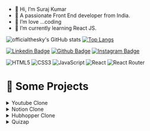 
- 👋 Hi, I’m Suraj Kumar
- 🔭 A passionate Front End developer from India.
- 👀 I’m love ...coding
- 🌱 I’m currently learning React JS.

<!---
officialthesky/officialthesky is a ✨ special ✨ repository because its `README.md` (this file) appears on your GitHub profile.
You can click the Preview link to take a look at your changes.
--->
![officialthesky's GitHub stats](https://github-readme-stats.vercel.app/api?username=officialthesky&show_icons=true&theme=radical)
[![Top Langs](https://github-readme-stats.vercel.app/api/top-langs/?username=officialthesky
)](https://github.com/officialthesky/github-readme-stats)

[![Linkedin Badge](https://img.shields.io/badge/LinkedIn-0077B5?style=for-the-badge&logo=linkedin&logoColor=white)](https://www.linkedin.com/in/surajthesky/)
[![Github Badge](https://img.shields.io/badge/GitHub-100000?style=for-the-badge&logo=github&logoColor=white)](https://github.com/officialthesky)
[![Instagram Badge](https://img.shields.io/badge/Instagram-E4405F?style=for-the-badge&logo=instagram&logoColor=white)](https://instagram.com/officialthesky)

![HTML5](https://img.shields.io/badge/html5-%23E34F26.svg?style=for-the-badge&logo=html5&logoColor=white)
![CSS3](https://img.shields.io/badge/css3-%231572B6.svg?style=for-the-badge&logo=css3&logoColor=white)
![JavaScript](https://img.shields.io/badge/javascript-%23323330.svg?style=for-the-badge&logo=javascript&logoColor=%23F7DF1E)
![React](https://img.shields.io/badge/react-%2320232a.svg?style=for-the-badge&logo=react&logoColor=%2361DAFB)
![React Router](https://img.shields.io/badge/React_Router-CA4245?style=for-the-badge&logo=react-router&logoColor=white)

# 🚀 Some Projects


<details>
<summary>Youtube Clone</summary>
  
  1. Live Demo: https://itsmyyoutube.netlify.app/
  2. Technology: HTML, CSS, React, React-Router, Youtube Data API
 </details>
 
 <details>
<summary>Notion Clone </summary>
  
  1. Live Demo: https://8qq97g.csb.app/
  2. Technology:  HTML, CSS, React
 </details>
 
 <details>
<summary>Hubhopper Clone</summary>
  
  1. Live Demo: https://hubhopper.netlify.app/
  2. Technology: HTML, CSS,React
 </details>
 
  <details>
  
<summary>Quizap </summary>
  
  1. Live Demo: https://d1j0ob.csb.app/
  2. Technology: HTML, CSS, React
 </details>
 

